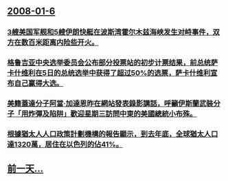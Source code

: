 ## [2008-01-6](/zh/news/2008/01/6/index.md)

### [3艘美国军舰和5艘伊朗快艇在波斯湾霍尔木兹海峡发生对峙事件，双方在数百米距离内险些开火。](/zh/news/2008/01/6/3艘美国军舰和5艘伊朗快艇在波斯湾霍尔木兹海峡发生对峙事件-双方在数百米距离内险些开火.md)
### [格鲁吉亚中央选举委员会公布部分投票站的初步计票结果，前总统萨卡什维利在5日的总统选举中获得了超过50%的选票，萨卡什维利宣布自己赢得大选。](/zh/news/2008/01/6/格鲁吉亚中央选举委员会公布部分投票站的初步计票结果-前总统萨卡什维利在5日的总统选举中获得了超过50-的选票-萨卡什维利.md)
### [美籍蓋達分子阿當·加達恩昨在網站發表錄影講話，呼籲伊斯蘭武裝分子「用炸彈及陷阱」歡迎星期三訪問中東的美國總統小布殊。](/zh/news/2008/01/6/美籍蓋達分子阿當-加達恩昨在網站發表錄影講話-呼籲伊斯蘭武裝分子-用炸彈及陷阱-歡迎星期三訪問中東的美國總統小布殊.md)
### [根據猶太人人口政策計劃機構的報告顯示，到去年底，全球猶太人口達1320萬，居住在以色列的佔41%。](/zh/news/2008/01/6/根據猶太人人口政策計劃機構的報告顯示-到去年底-全球猶太人口達1320萬-居住在以色列的佔41.md)
## [前一天...](/zh/news/2008/01/5/index.md)

